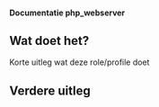 #### Documentatie php_webserver

## Wat doet het?

Korte uitleg wat deze role/profile doet

## Verdere uitleg
